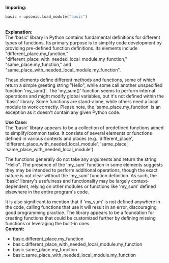 <b class="custom_code_highlight_green">Imporing:</b><br>
```python
basic = upsonic.load_module("basic")
```
<br><b class="custom_code_highlight_green">Explanation:</b><br>The 'basic' library in Python contains fundamental definitions for different types of functions. Its primary purpose is to simplify code development by providing pre-defined function definitions. Its elements include "different_place.my_function," "different_place_with_needed_local_module.my_function," "same_place.my_function," and "same_place_with_needed_local_module.my_function". 

These elements define different methods and functions, some of which return a simple greeting string "Hello", while some call another unspecified function 'my_sum()'. The 'my_sum()' function seems to perform internal operations and might modify global variables, but it's not defined within the 'basic' library. Some functions are stand-alone, while others need a local module to work correctly. Please note, the 'same_place.my_function' is an exception as it doesn't contain any given Python code.

<b class="custom_code_highlight_green">Use Case:</b><br>The 'basic' library appears to be a collection of predefined functions aimed to simplify/common tasks. It consists of several elements or functions defined in various contexts and places (e.g. 'different_place', 'different_place_with_needed_local_module', 'same_place', 'same_place_with_needed_local_module').

The functions generally do not take any arguments and return the string "Hello". The presence of the 'my_sum' function in some elements suggests they may be intended to perform additional operations, though the exact nature is not clear without the 'my_sum' function definition. As such, the 'basic' library's usefulness and functionality may be largely context-dependent, relying on other modules or functions like 'my_sum' defined elsewhere in the entire program's code.

It is also significant to mention that if 'my_sum' is not defined anywhere in the code, calling functions that use it will result in an error, discouraging good programming practice. The library appears to be a foundation for creating functions that could be customized further by defining missing functions or leveraging the built-in ones.
<br><b class="custom_code_highlight_green">Content:</b><br>
  - basic.different_place.my_function
  - basic.different_place_with_needed_local_module.my_function
  - basic.same_place.my_function
  - basic.same_place_with_needed_local_module.my_function
